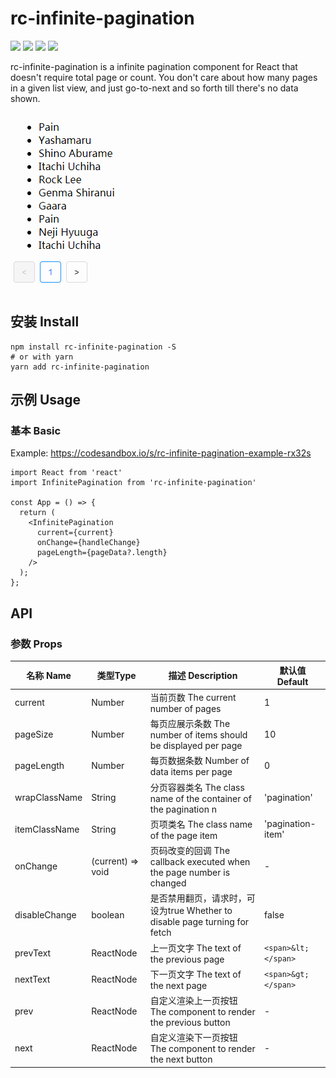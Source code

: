 # rc-infinite-pagination

![](https://flat.badgen.net/npm/v/rc-infinite-pagination)
![](https://flat.badgen.net/bundlephobia/minzip/rc-infinite-pagination)
![](https://flat.badgen.net/npm/license/rc-infinite-pagination)
![](https://flat.badgen.net/npm/dt/rc-infinite-pagination)

rc-infinite-pagination is a infinite pagination component for React that doesn't require total page or count. You don't care about how many pages in a given list view, and just go-to-next and so forth till there's no data shown.

![](screenshot.gif)

## 安装 Install

```shell
npm install rc-infinite-pagination -S
# or with yarn
yarn add rc-infinite-pagination
```

## 示例 Usage

### 基本 Basic

Example: https://codesandbox.io/s/rc-infinite-pagination-example-rx32s

```tsx
import React from 'react'
import InfinitePagination from 'rc-infinite-pagination'

const App = () => {
  return (
    <InfinitePagination
      current={current}
      onChange={handleChange}
      pageLength={pageData?.length}
    />
  );
};
```

## API

### 参数 Props

| 名称 Name      | 类型Type          | 描述 Description                                                         | 默认值 Default         |
| ------------- | ----------------- | ------------------------------------------------------------------------ | ---------------------- |
| current       | Number            | 当前页数 The current number of pages                                      | 1                      |
| pageSize      | Number            | 每页应展示条数 The number of items should be displayed per page           | 10                     |
| pageLength    | Number            | 每页数据条数 Number of data items per page                                | 0                      |
| wrapClassName | String            | 分页容器类名 The class name of the container of the pagination n          | 'pagination'           |
| itemClassName | String            | 页项类名 The class name of the page item                                  | 'pagination-item'      |
| onChange      | (current) => void | 页码改变的回调 The callback executed when the page number is changed       | -                      |
| disableChange | boolean           | 是否禁用翻页，请求时，可设为true Whether to disable page turning for fetch  | false                  |
| prevText      | ReactNode         | 上一页文字 The text of the previous page                                  | `<span>&lt;</span>`     |
| nextText      | ReactNode         | 下一页文字 The text of the next page                                      | `<span>&gt;</span>`     |
| prev          | ReactNode         | 自定义渲染上一页按钮 The component to render the previous button           | -                      |
| next          | ReactNode         | 自定义渲染下一页按钮 The component to render the next button               | -                      |
